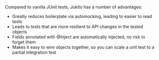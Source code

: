Compared to vanilla JUnit tests, Jukito has a number of advantages:

* Greatly reduces boilerplate via automocking, leading to easier to read tests
* Leads to tests that are more resilient to API changes in the tested objects
* Fields annotated with @Inject are automatically injected, no risk to forget them
* Makes it easy to wire objects together, so you can scale a unit test to a partial integration test